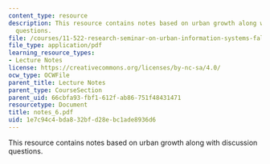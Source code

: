 ```yaml
---
content_type: resource
description: This resource contains notes based on urban growth along with discussion
  questions.
file: /courses/11-522-research-seminar-on-urban-information-systems-fall-2005/1e7c94c4bda832bfd28ebc1ade8936d6_notes_6.pdf
file_type: application/pdf
learning_resource_types:
- Lecture Notes
license: https://creativecommons.org/licenses/by-nc-sa/4.0/
ocw_type: OCWFile
parent_title: Lecture Notes
parent_type: CourseSection
parent_uid: 66cbfa93-fbf1-612f-ab86-751f48431471
resourcetype: Document
title: notes_6.pdf
uid: 1e7c94c4-bda8-32bf-d28e-bc1ade8936d6
---
```

This resource contains notes based on urban growth along with discussion questions.